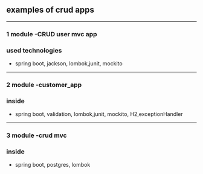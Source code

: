 ## examples of crud apps
_________

### 1 module -CRUD user mvc app

### used technologies

* spring boot, jackson, lombok,junit, mockito
_________
### 2 module -customer_app 
### inside

* spring boot, validation, lombok,junit, mockito, H2,exceptionHandler

_________
### 3 module -crud mvc 
### inside

* spring boot, postgres, lombok
